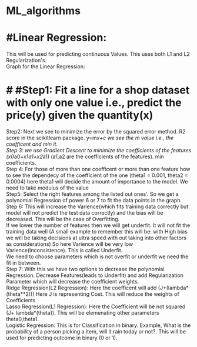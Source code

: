 # ML_algorithms
# #Linear Regression:</br>
  This will be used for predicting continuous Values. This uses both L1 and L2 Regularization's. </br>
Graph for the Linear Regression:</br>
  # # #Step1: Fit a line for a shop dataset with only one value i.e., predict the price(y) given the quantity(x)</br>
  Step2: Next we see to minimize the error by the squared error method. R2 score in the scikitlearn package. y=m*x+c we see the m value i.e., the coefficent and min it.</br>
  Step 3: we use Gradient Descent to minimize the coefficients of the features (x0*a0+x1*a1+x2*a1) (a1,a2 are the coefficients of the features). min coefficients.</br>
  Step 4: For those of more than one coefficent or more than one feature how to see the dependecy of the coefficient of the one (theta1 = 0.001, theta2 = 0.0004) here theta1 will decide the amount of importance to the model. We need to take modulus of the value</br>
  Step5: Select the right features among the listed out ones'. So we get a polynomial Regression of power 6 or 7 to fit the data points in the graph. </br>
  Step 6: This will increase the Varience(which fits training data correctly but model will not predict the test data correctly) and the bias will be decreased. This will be the case of Overfitting.</br>
  If we lower the number of features then we will get underfit. It will not fit the training data well (A small example to remember this will be: with High bias we will be taking decisions at ultra speed with out taking into other factors as considerations) So here Varience will be very low Varience(Inconsistence). This is called Underfit.</br>
  We need to choose parameters which is not overfit or underfit we need the fit in between.</br>
  Step 7: With this we have two options to decrease the polynomial Regression. Decrease Features(leads to Underfit) and add Regularization Parameter which will decrease the coefficient weights.</br>
  Ridge Regression(L2 Regression): Here the coefficent will add (J+(lambda*(theta**2))) Here J is representing Cost. This will reduce the weights of Coefficients</br>
  Lasso Regression(L1 Regression): Here the Coefficient will be not squared (J+ lambda*(theta)). This will be elemenating other parameters theta0,theta1. </br>
Logistic Regression:
 This is for Classification in binary. Example, What is the probability of a person picking a item, will it rain today or not?. This will be used for predicting outcome in binary (0 or 1).
 
